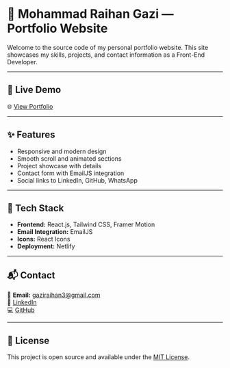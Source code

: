 # 💼 Mohammad Raihan Gazi — Portfolio Website

Welcome to the source code of my personal portfolio website. This site showcases my skills, projects, and contact information as a Front-End Developer.

---

## 🔗 Live Demo

🌐 [View Portfolio](https://raihan-dev.netlify.app)

---

## ✨ Features

- Responsive and modern design
- Smooth scroll and animated sections
- Project showcase with details
- Contact form with EmailJS integration
- Social links to LinkedIn, GitHub, WhatsApp

---

## 🚀 Tech Stack

- **Frontend:** React.js, Tailwind CSS, Framer Motion
- **Email Integration:** EmailJS
- **Icons:** React Icons
- **Deployment:** Netlify 

---

## 📬 Contact

📧 **Email:** gaziraihan3@gmail.com  
💼 [LinkedIn](https://www.linkedin.com/in/mohammad-raihan-gazi)  
💻 [GitHub](https://github.com/gaziraihan1)

---

## 📝 License

This project is open source and available under the [MIT License](LICENSE).

